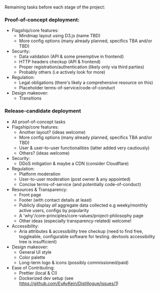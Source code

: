 Remaining tasks before each stage of the project:

### Proof-of-concept deployment:
* Flagship/core features:
  * Mindmap layout using D3.js (name TBD)
  * More config options (many already planned, specifics TBA and/or TBD)
* Security:
  * Data validation (API & some preemptive in frontend)
  * HTTP headers checkup (API & frontend)
  * Proper registration/authentication (likely only via third parties)
  * Probably others (i.e actively look for more)
* Regulation:
  * Legal obligations (there's likely a comprehensive resource on this)
  * Placeholder terms-of-service/code-of-conduct
* Design makeover:
  * Transitions

### Release-candidate deployment
* All proof-of-concept tasks
* Flagship/core features:
  * Another layout? (ideas welcome)
  * More config options (many already planned, specifics TBA and/or TBD)
  * User & user-to-user functionalities (latter added very cautiously)
  * Others? (ideas welcome)
* Security:
  * DDoS mitigation & maybe a CDN (consider Cloudflare)
* Regulation:
  * Platform moderation
  * User-to-user moderation (post owner & any appointed)
  * Concise terms-of-service (and potentially code-of-conduct)
* Resources & Transparency:
  * Front page
  * Footer (with contact details at least)
  * Publicly display *all* aggregate data collected e.g weeky/monthly active users, configs by popularity
  * A 'why'/core-principles/core-values/project-philosophy page
  * Other ideas (especially transparency-related) welcome!
* Accessibility:
  * Aria attributes & accessibility tree checkup (need to find free, toggleable, configurable software for testing. devtools accessibility tree is insufficient)
* Design makeover:
  * General UI style
  * Color palette
  * Long-term logo & icons (possibly commissioned/paid)
* Ease of Contributing:
  * Prettier (local & CI)
  * Dockerized dev setup (see https://github.com/EvAvKein/Distillogue/issues/1)
